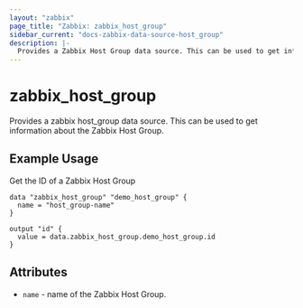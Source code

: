 ```yaml
---
layout: "zabbix"
page_title: "Zabbix: zabbix_host_group"
sidebar_current: "docs-zabbix-data-source-host_group"
description: |-
  Provides a Zabbix Host Group data source. This can be used to get information about the Zabbix Host Group.
---
```


# zabbix_host_group

Provides a zabbix host_group data source. This can be used to get information about the Zabbix Host Group.

## Example Usage

Get the ID of a Zabbix Host Group

```hcl
data "zabbix_host_group" "demo_host_group" {
  name = "host_group-name"
}

output "id" {
  value = data.zabbix_host_group.demo_host_group.id
}
```

## Attributes

* `name` - name of the Zabbix Host Group.
